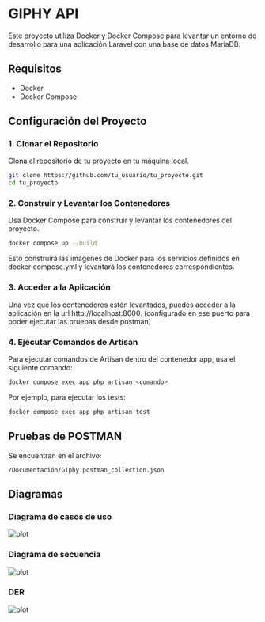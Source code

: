 # GIPHY API

Este proyecto utiliza Docker y Docker Compose para levantar un entorno de desarrollo para una aplicación Laravel con una base de datos MariaDB.

## Requisitos

- Docker
- Docker Compose

## Configuración del Proyecto

### 1. Clonar el Repositorio

Clona el repositorio de tu proyecto en tu máquina local.

```sh
git clone https://github.com/tu_usuario/tu_proyecto.git
cd tu_proyecto
```

### 2. Construir y Levantar los Contenedores
Usa Docker Compose para construir y levantar los contenedores del proyecto.

```sh
docker compose up --build
```

Esto construirá las imágenes de Docker para los servicios definidos en docker compose.yml y levantará los contenedores correspondientes.

### 3. Acceder a la Aplicación
Una vez que los contenedores estén levantados, puedes acceder a la aplicación en la url http://localhost:8000. (configurado en ese puerto para poder ejecutar las pruebas desde postman)

### 4. Ejecutar Comandos de Artisan
Para ejecutar comandos de Artisan dentro del contenedor app, usa el siguiente comando:

```sh
docker compose exec app php artisan <comando>
```
Por ejemplo, para ejecutar los tests:

```sh
docker compose exec app php artisan test
```

## Pruebas de POSTMAN

Se encuentran en el archivo:

```/Documentación/Giphy.postman_collection.json```

## Diagramas

### Diagrama de casos de uso
![plot](./Documentación/Diagrama%20de%20casos%20de%20uso.png)

### Diagrama de secuencia
![plot](./Documentación/Diagrama%20de%20secuencia.png)

### DER
![plot](./Documentación/DER.png)
